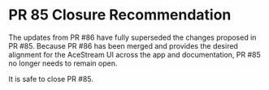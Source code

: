 # PR 85 Closure Recommendation

The updates from PR #86 have fully superseded the changes proposed in PR #85. Because PR #86 has been merged and provides the desired alignment for the AceStream UI across the app and documentation, PR #85 no longer needs to remain open.

It is safe to close PR #85.
